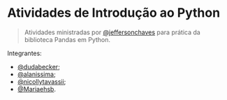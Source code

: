 # Atividades de Introdução ao Python

> Atividades ministradas por <a href="https://github.com/jeffersonchaves">@jeffersonchaves</a> para prática da biblioteca Pandas em Python.

Integrantes: <br>
<ul>           <li><a href="https://github.com/dudabecker">@dudabecker</a>; 
               <li><a href="https://github.com/alanissima">@alanissima</a>; 
               <li><a href="https://github.com/nicollytavassii">@nicollytavassii</a>; 
               <li><a href="https://github.com/Mariaehsb">@Mariaehsb</a>. 
</ul>
